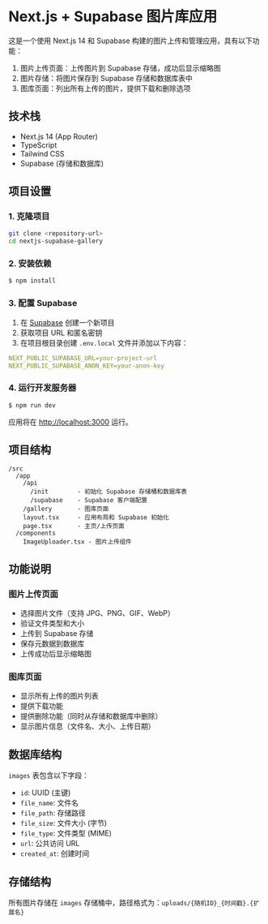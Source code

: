 # Next.js + Supabase 图片库应用

这是一个使用 Next.js 14 和 Supabase 构建的图片上传和管理应用，具有以下功能：

1. 图片上传页面：上传图片到 Supabase 存储，成功后显示缩略图
2. 图片存储：将图片保存到 Supabase 存储和数据库表中
3. 图库页面：列出所有上传的图片，提供下载和删除选项

## 技术栈

- Next.js 14 (App Router)
- TypeScript
- Tailwind CSS
- Supabase (存储和数据库)

## 项目设置

### 1. 克隆项目

```bash
git clone <repository-url>
cd nextjs-supabase-gallery
```

### 2. 安装依赖

```bash
$ npm install
```

### 3. 配置 Supabase

1. 在 [Supabase](https://supabase.com) 创建一个新项目
2. 获取项目 URL 和匿名密钥
3. 在项目根目录创建 `.env.local` 文件并添加以下内容：

```yml
NEXT_PUBLIC_SUPABASE_URL=your-project-url
NEXT_PUBLIC_SUPABASE_ANON_KEY=your-anon-key
```

### 4. 运行开发服务器

```bash
$ npm run dev
```

应用将在 [http://localhost:3000](http://localhost:3000) 运行。

## 项目结构

```
/src
  /app
    /api
      /init        - 初始化 Supabase 存储桶和数据库表
      /supabase    - Supabase 客户端配置
    /gallery       - 图库页面
    layout.tsx     - 应用布局和 Supabase 初始化
    page.tsx       - 主页/上传页面
  /components
    ImageUploader.tsx - 图片上传组件
```

## 功能说明

### 图片上传页面

- 选择图片文件（支持 JPG、PNG、GIF、WebP）
- 验证文件类型和大小
- 上传到 Supabase 存储
- 保存元数据到数据库
- 上传成功后显示缩略图

### 图库页面

- 显示所有上传的图片列表
- 提供下载功能
- 提供删除功能（同时从存储和数据库中删除）
- 显示图片信息（文件名、大小、上传日期）

## 数据库结构

`images` 表包含以下字段：

- `id`: UUID (主键)
- `file_name`: 文件名
- `file_path`: 存储路径
- `file_size`: 文件大小 (字节)
- `file_type`: 文件类型 (MIME)
- `url`: 公共访问 URL
- `created_at`: 创建时间

## 存储结构

所有图片存储在 `images` 存储桶中，路径格式为：`uploads/{随机ID}_{时间戳}.{扩展名}`
